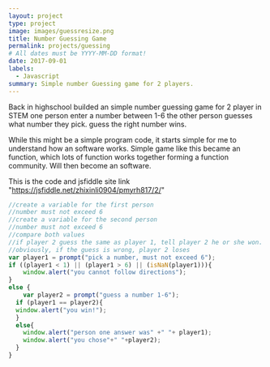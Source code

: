 ```yaml
---
layout: project
type: project
image: images/guessresize.png
title: Number Guessing Game
permalink: projects/guessing
# All dates must be YYYY-MM-DD format!
date: 2017-09-01
labels:
  - Javascript
summary: Simple number Guessing game for 2 players.
---
```

Back in highschool builded an simple number guessing game for 2 player in STEM
one person enter a number between 1-6
the other person guesses what number they pick. 
guess the right number wins.

While this might be a simple program code, it starts simple for me to understand how an software works. Simple game like this became an function, which lots of function works together forming a function community. Will then become an software.

This is the code and jsfiddle site link
"https://jsfiddle.net/zhixinli0904/pmyrh817/2/"
```js
//create a variable for the first person
//number must not exceed 6
//create a variable for the second person
//number must not exceed 6
//compare both values
//if player 2 guess the same as player 1, tell player 2 he or she won.
//obviously, if the guess is wrong, player 2 loses
var player1 = prompt("pick a number, must not exceed 6");
if ((player1 < 1) || (player1 > 6) || (isNaN(player1))){
	window.alert("you cannot follow directions");
}
else {
	var player2 = prompt("guess a number 1-6");
  if (player1 == player2){
  window.alert("you win!");
  }
  else{
  	window.alert("person one answer was" +" "+ player1);
    window.alert("you chose"+" "+player2);
  }
}
```


